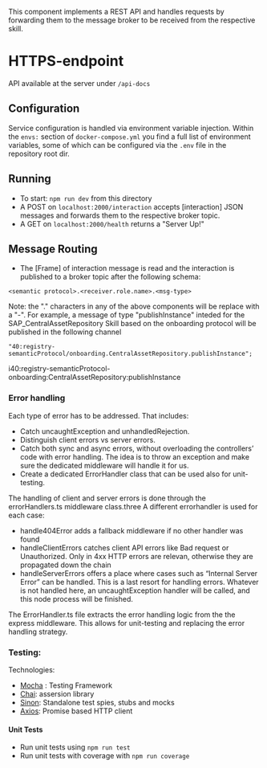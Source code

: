 This component implements a REST API and handles requests by forwarding them to the message broker to be received from the respective skill.

# HTTPS-endpoint

API available at the server under `/api-docs`

## Configuration
Service configuration is handled via environment variable injection. Within the `envs:` section of `docker-compose.yml` you find a full list of environment variables, some of which can be configured via the `.env` file in the repository root dir.

## Running

- To start: `npm run dev` from this directory
- A POST on `localhost:2000/interaction` accepts [interaction] JSON messages and forwards them to the respective broker topic.
- A GET on `localhost:2000/health` returns a "Server Up!"


## Message Routing
- The [Frame] of interaction message is read and the interaction is published to a broker topic after the following schema:
```
<semantic protocol>.<receiver.role.name>.<msg-type>
```
Note: the "." characters in any of the above components will be replace with a "-". For example, a message of type "publishInstance" inteded for the SAP_CentralAssetRepository Skill based on the onboarding protocol will be published in the following channel
```
"40:registry-semanticProtocol/onboarding.CentralAssetRepository.publishInstance";
```
i40:registry-semanticProtocol-onboarding:CentralAssetRepository:publishInstance

### Error handling
Each type of error has to be addressed. That includes:

- Catch uncaughtException and unhandledRejection.
- Distinguish client errors vs server errors.
- Catch both sync and async errors, without overloading the controllers’ code with error handling. The idea is to throw an exception and make sure the dedicated middleware will handle it for us.
- Create a dedicated ErrorHandler class that can be used also for unit-testing.

The handling of client and server errors is done through the errorHandlers.ts middleware class.three A different errorhandler is used for each case:
- handle404Error adds a fallback middleware if no other handler was found
- handleClientErrors catches client API errors like Bad request or Unauthorized. Only in 4xx HTTP errors are relevan, otherwise they are propagated down the chain
- handleServerErrors offers a place where cases such as “Internal Server Error” can be handled. This is a last resort for handling errors. Whatever is not handled here, an uncaughtException handler will be called, and this node process will be finished.

The ErrorHandler.ts file extracts the error handling logic from the the express middleware. This allows for unit-testing and replacing the error handling strategy.


### Testing:
Technologies:
- [Mocha](https://mochajs.org/) :  Testing Framework
- [Chai](https://www.chaijs.com/): assersion library
- [Sinon](https://sinon.org/): Standalone test spies, stubs and mocks
- [Axios](https://github.com/axios/axios): Promise based HTTP client

#### Unit Tests
- Run unit tests using `npm run test`
- Run unit tests with coverage with `npm run coverage`
